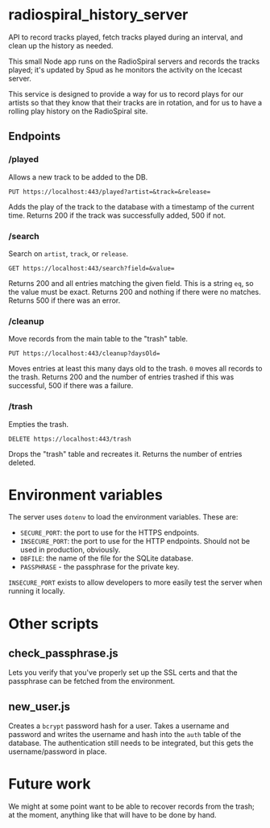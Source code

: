 # radiospiral_history_server
API to record tracks played, fetch tracks played during an interval, and clean up the history as needed.

This small Node app runs on the RadioSpiral servers and records the tracks played; it's updated by Spud
as he monitors the activity on the Icecast server.

This service is designed to provide a way for us to record plays for our artists so that they know that
their tracks are in rotation, and for us to have a rolling play history on the RadioSpiral site.

## Endpoints
### /played
Allows a new track to be added to the DB.

    PUT https://localhost:443/played?artist=&track=&release=

Adds the play of the track to the database with a timestamp of the current time. Returns 200 if the
track was successfully added, 500 if not.

### /search
Search on `artist`, `track`, or `release`.

    GET https://localhost:443/search?field=&value=

Returns 200 and all entries matching the given field. This is a string `eq`, so the value must be exact.
Returns 200 and nothing if there were no matches. Returns 500 if there was an error.


### /cleanup
Move records from the main table to the "trash" table.

    PUT https://localhost:443/cleanup?daysOld=

Moves entries at least this many days old to the trash. `0` moves all records to the trash. Returns
200 and the number of entries trashed if this was successful, 500 if there was a failure.

### /trash
Empties the trash.

    DELETE https://localhost:443/trash

Drops the "trash" table and recreates it. Returns the number of entries deleted.

# Environment variables
The server uses `dotenv` to load the environment variables. These are:

 - `SECURE_PORT`: the port to use for the HTTPS endpoints.
 - `INSECURE_PORT`: the port to use for the HTTP endpoints. Should not be used in production, obviously.
 - `DBFILE`: the name of the file for the SQLite database.
 - `PASSPHRASE` - the passphrase for the private key.

`INSECURE_PORT` exists to allow developers to more easily test the server
when running it locally.

# Other scripts
## check_passphrase.js
Lets you verify that you've properly set up the SSL certs and that the
passphrase can be fetched from the environment.
## new_user.js
Creates a `bcrypt` password hash for a user. Takes a username and password
and writes the username and hash into the `auth` table of the database. The
authentication still needs to be integrated, but this gets the username/password
in place.

# Future work
We might at some point want to be able to recover records from the trash; at the moment, anything like
that will have to be done by hand.
